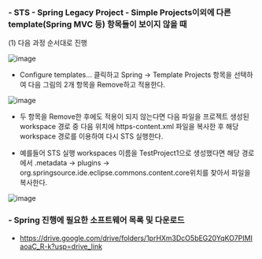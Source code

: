 ### - STS - Spring Legacy Project - Simple Projects이외에 다른 template(Spring MVC 등) 항목들이 보이지 않을 때
(1) 다음 과정 순서대로 진행

![image](https://github.com/user-attachments/assets/f0d0b1ad-ae76-492b-927b-6fdfeb3bdd18)


- Configure templates... 클릭하고 Spring -> Template Projects 항목을 선택하여 다음 그림의 2개 항목을 Remove하고 적용한다.


![image](https://github.com/user-attachments/assets/5220c2ba-c467-4e83-93a1-da0e2557fb98)


- 두 항목을 Remove한 후에도 적용이 되지 않는다면 다음 파일을 프로젝트 생성된 workspace 경로 중 다음 위치에 https-content.xml 파일을 복사한 후 해당 workspace 경로를 이용하여 다시 STS 실행한다.

- 예를들어 STS 실행 workspaces 이름을 TestProject1으로 생성했다면 해당 경로에서 .metadata -> plugins -> org.springsource.ide.eclipse.commons.content.core위치를 찾아서 파일을 복사한다.


![image](https://github.com/user-attachments/assets/43532762-83d8-4099-914c-85389fd6aa3e)







### - Spring 진행에 필요한 소프트웨어 목록 및 다운로드

 - https://drive.google.com/drive/folders/1prHXm3DcO5bEG20YqKO7PIMIaoaC_R-k?usp=drive_link
